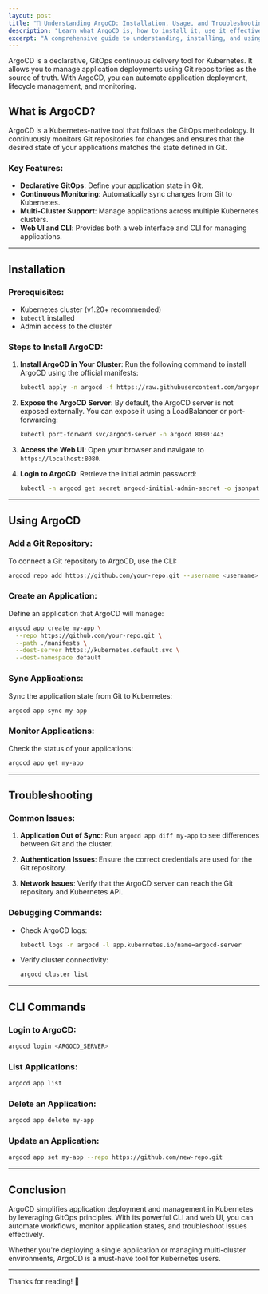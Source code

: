```yaml
---
layout: post
title: "🚀 Understanding ArgoCD: Installation, Usage, and Troubleshooting"
description: "Learn what ArgoCD is, how to install it, use it effectively, troubleshoot issues, and leverage its CLI commands."
excerpt: "A comprehensive guide to understanding, installing, and using ArgoCD for GitOps workflows, including troubleshooting tips and CLI commands."
---
```


ArgoCD is a declarative, GitOps continuous delivery tool for Kubernetes. It allows you to manage application deployments using Git repositories as the source of truth. With ArgoCD, you can automate application deployment, lifecycle management, and monitoring.

## What is ArgoCD?

ArgoCD is a Kubernetes-native tool that follows the GitOps methodology. It continuously monitors Git repositories for changes and ensures that the desired state of your applications matches the state defined in Git.

### Key Features:
- **Declarative GitOps**: Define your application state in Git.
- **Continuous Monitoring**: Automatically sync changes from Git to Kubernetes.
- **Multi-Cluster Support**: Manage applications across multiple Kubernetes clusters.
- **Web UI and CLI**: Provides both a web interface and CLI for managing applications.

---

## Installation

### Prerequisites:
- Kubernetes cluster (v1.20+ recommended)
- `kubectl` installed
- Admin access to the cluster

### Steps to Install ArgoCD:

1. **Install ArgoCD in Your Cluster**:
   Run the following command to install ArgoCD using the official manifests:
   ```bash
   kubectl apply -n argocd -f https://raw.githubusercontent.com/argoproj/argo-cd/stable/manifests/install.yaml
   ```

2. **Expose the ArgoCD Server**:
   By default, the ArgoCD server is not exposed externally. You can expose it using a LoadBalancer or port-forwarding:
   ```bash
   kubectl port-forward svc/argocd-server -n argocd 8080:443
   ```

3. **Access the Web UI**:
   Open your browser and navigate to `https://localhost:8080`.

4. **Login to ArgoCD**:
   Retrieve the initial admin password:
   ```bash
   kubectl -n argocd get secret argocd-initial-admin-secret -o jsonpath="{.data.password}" | base64 -d
   ```

---

## Using ArgoCD

### Add a Git Repository:
To connect a Git repository to ArgoCD, use the CLI:
```bash
argocd repo add https://github.com/your-repo.git --username <username> --password <password>
```

### Create an Application:
Define an application that ArgoCD will manage:
```bash
argocd app create my-app \
  --repo https://github.com/your-repo.git \
  --path ./manifests \
  --dest-server https://kubernetes.default.svc \
  --dest-namespace default
```

### Sync Applications:
Sync the application state from Git to Kubernetes:
```bash
argocd app sync my-app
```

### Monitor Applications:
Check the status of your applications:
```bash
argocd app get my-app
```

---

## Troubleshooting

### Common Issues:
1. **Application Out of Sync**:
   Run `argocd app diff my-app` to see differences between Git and the cluster.

2. **Authentication Issues**:
   Ensure the correct credentials are used for the Git repository.

3. **Network Issues**:
   Verify that the ArgoCD server can reach the Git repository and Kubernetes API.

### Debugging Commands:
- Check ArgoCD logs:
  ```bash
  kubectl logs -n argocd -l app.kubernetes.io/name=argocd-server
  ```
- Verify cluster connectivity:
  ```bash
  argocd cluster list
  ```

---

## CLI Commands

### Login to ArgoCD:
```bash
argocd login <ARGOCD_SERVER>
```

### List Applications:
```bash
argocd app list
```

### Delete an Application:
```bash
argocd app delete my-app
```

### Update an Application:
```bash
argocd app set my-app --repo https://github.com/new-repo.git
```

---

## Conclusion

ArgoCD simplifies application deployment and management in Kubernetes by leveraging GitOps principles. With its powerful CLI and web UI, you can automate workflows, monitor application states, and troubleshoot issues effectively.

Whether you're deploying a single application or managing multi-cluster environments, ArgoCD is a must-have tool for Kubernetes users.

---
Thanks for reading! 🚀